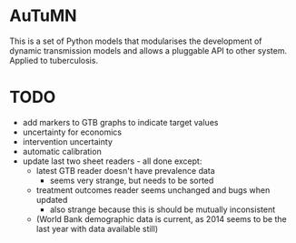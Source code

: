   
AuTuMN  
======  
  
This is a set of Python models that modularises the development of dynamic transmission models and allows a
pluggable API to other system. Applied to tuberculosis.

# TODO
- add markers to GTB graphs to indicate target values
- uncertainty for economics
- intervention uncertainty
- automatic calibration
- update last two sheet readers - all done except:
    - latest GTB reader doesn't have prevalence data
        - seems very strange, but needs to be sorted
    - treatment outcomes reader seems unchanged and bugs when updated
        - also strange because this is should be mutually inconsistent
    - (World Bank demographic data is current, as 2014 seems to be the last year with data available still)

